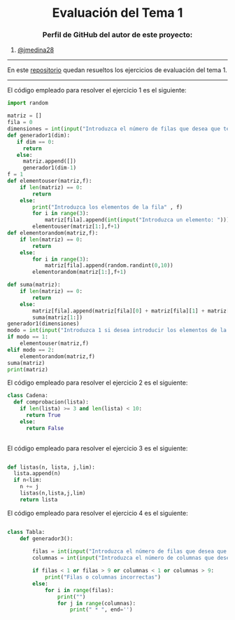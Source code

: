 <h1 align="center">Evaluación del Tema 1</h1>

<h3 align="center">Perfil de GitHub del autor de este proyecto:</h3>

1. [@jmedina28](https://github.com/jmedina28)

---
En este [repositorio](https://github.com/jmedina28/EvaluacionT1) quedan resueltos los ejercicios de evaluación del tema 1.
***

El código empleado para resolver el ejercicio 1 es el siguiente:

```python
import random

matriz = []
fila = 0
dimensiones = int(input("Introduzca el número de filas que desea que tenga su matriz ix4: "))
def generador1(dim):
   if dim == 0:
     return
   else:
     matriz.append([])
     generador1(dim-1)
f = 1
def elementouser(matriz,f):
    if len(matriz) == 0:
        return
    else:
        print("Introduzca los elementos de la fila" , f)
        for i in range(3):
            matriz[fila].append(int(input("Introduzca un elemento: ")))
        elementouser(matriz[1:],f+1)
def elementorandom(matriz,f):
    if len(matriz) == 0:
        return
    else:
        for i in range(3):
            matriz[fila].append(random.randint(0,10))
        elementorandom(matriz[1:],f+1)

def suma(matriz):
    if len(matriz) == 0:
        return
    else:
        matriz[fila].append(matriz[fila][0] + matriz[fila][1] + matriz[fila][2])
        suma(matriz[1:])
generador1(dimensiones)
modo = int(input("Introduzca 1 si desea introducir los elementos de la matriz o 2 si desea que sean aleatorios: "))
if modo == 1:
    elementouser(matriz,f)
elif modo == 2:
    elementorandom(matriz,f)
suma(matriz)
print(matriz)
```

El código empleado para resolver el ejercicio 2 es el siguiente:

```python
class Cadena:
  def comprobacion(lista):
    if len(lista) >= 3 and len(lista) < 10:
      return True
    else:
      return False
    
```

El código empleado para resolver el ejercicio 3 es el siguiente:

```python

def listas(n, lista, j,lim):
  lista.append(n)
  if n<lim:
    n += j
    listas(n,lista,j,lim)
    return lista

```

El código empleado para resolver el ejercicio 4 es el siguiente:

```python

class Tabla:
    def generador3():
        
        filas = int(input("Introduzca el número de filas que desea que tenga su tabla: "))
        columnas = int(input("Introduzca el número de columnas que desea que tenga su tabla: "))

        if filas < 1 or filas > 9 or columnas < 1 or columnas > 9:
            print("Filas o columnas incorrectas")
        else:
            for i in range(filas):
                print("")
                for j in range(columnas):
                    print(" * ", end='')
```
